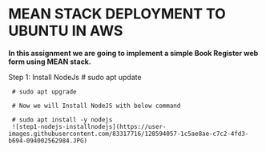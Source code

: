 # MEAN STACK DEPLOYMENT TO UBUNTU IN AWS
   **In this assignment we are going to implement a simple Book Register web form using MEAN stack.**
   
   Step 1: Install NodeJs
     # sudo apt update
     
     # sudo apt upgrade
     
     # Now we will Install NodeJS with below command
     
     # sudo apt install -y nodejs
     ![step1-nodejs-installnodejs](https://user-images.githubusercontent.com/83317716/128594057-1c5ae8ae-c7c2-4fd3-b694-094002562984.JPG)

     
